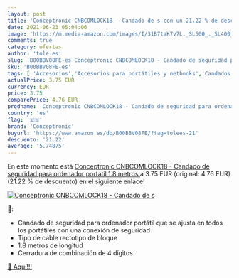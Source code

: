 ```yaml
---
layout: post
title: 'Conceptronic CNBCOMLOCK18 - Candado de s con un 21.22 % de descuento'
date: 2021-06-23 05:04:06
image: 'https://m.media-amazon.com/images/I/31B7taK7v7L._SL500_._SL400_.jpg'
comments: true
category: ofertas
author: 'tole.es'
slug: 'B00BBV08FE-es Conceptronic CNBCOMLOCK18 - Candado de seguridad para...'
sku: 'B00BBV08FE-es'
tags: [ 'Accesorios','Accesorios para portátiles y netbooks','Candados de seguridad para portátiles y netbooks','Informática','conceptronic','ordenador', ]
actualPrice: 3.75 EUR
currency: EUR
price: 3.75
comparePrice: 4.76 EUR
prodname: 'Conceptronic CNBCOMLOCK18 - Candado de seguridad para ordenador portátil  1.8 metros '
country: 'es'
flag: '🇪🇸'
brand: 'Conceptronic'
buyurl: 'https://www.amazon.es/dp/B00BBV08FE/?tag=tolees-21'
descuento: '21.22'
average: '5.74875'
---
```


En este momento está [Conceptronic CNBCOMLOCK18 - Candado de seguridad para ordenador portátil  1.8 metros ](https://www.amazon.es/dp/B00BBV08FE/?tag=tolees-21) a 3.75 EUR (original: 4.76 EUR) (21.22 %  de descuento) en el siguiente enlace!

[![Conceptronic CNBCOMLOCK18 - Candado de s](https://m.media-amazon.com/images/I/31B7taK7v7L._SL500_._SL400_.jpg)](https://www.amazon.es/dp/B00BBV08FE/?tag=tolees-21)

🔎:

- Candado de seguridad para ordenador portátil que se ajusta en todos los portátiles con una conexión de seguridad
- Tipo de cable rectotipo de bloque
- 1.8 metros de longitud
- Cerradura de combinación de 4 dígitos

[🛒 Aquí!!!](https://www.amazon.es/dp/B00BBV08FE/?tag=tolees-21)
